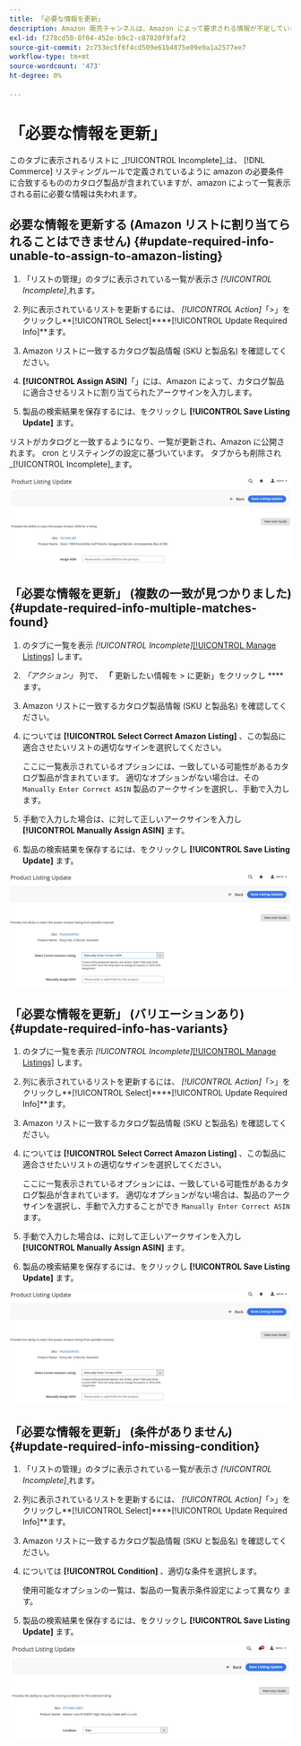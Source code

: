 ```yaml
---
title: 「必要な情報を更新」
description: Amazon 販売チャンネルは、Amazon によって要求される情報が不足している Commerce カタログ製品を監視するために、未完のタブが提供されます。
exl-id: f278cd50-8f04-452e-b9c2-c87820f9faf2
source-git-commit: 2c753ec5f6f4cd509e61b4875e09e9a1a2577ee7
workflow-type: tm+mt
source-wordcount: '473'
ht-degree: 0%

---
```


# 「必要な情報を更新」

このタブに表示されるリストに _[!UICONTROL Incomplete]_は、 [!DNL Commerce] リスティングルールで定義されているように amazon の必要条件に合致するもののカタログ製品が含まれていますが、amazon によって一覧表示される前に必要な情報は失われます。

## 必要な情報を更新する (Amazon リストに割り当てられることはできません) {#update-required-info-unable-to-assign-to-amazon-listing}

1. 「リストの管理」のタブに表示されている一覧が表示さ _[!UICONTROL Incomplete]_[ ](./managing-product-listings.md) れます。

1. 列に表示されているリストを更新するには、 _[!UICONTROL Action]_「>」をクリックし&#x200B;**[!UICONTROL Select]****[!UICONTROL Update Required Info]**ます。

1. Amazon リストに一致するカタログ製品情報 (SKU と製品名) を確認してください。

1. **[!UICONTROL Assign ASIN]**「」には、Amazon によって、カタログ製品に適合させるリストに割り当てられたアークサインを入力します。

1. 製品の検索結果を保存するには、をクリックし **[!UICONTROL Save Listing Update]** ます。

リストがカタログと一致するようになり、一覧が更新され、Amazon に公開されます。 cron とリスティングの設定に基づいています。 タブからも削除され _[!UICONTROL Incomplete]_ます。

![リストに合わせる対象のアークサインなしの手動割り当て](assets/amazon-listing-update-assign-asin.png)

## 「必要な情報を更新」 (複数の一致が見つかりました) {#update-required-info-multiple-matches-found}

1. のタブに一覧を表示 _[!UICONTROL Incomplete]_[[!UICONTROL Manage Listings]](./managing-product-listings.md) します。

1. _「アクション」_ 列で、 **「** 更新したい情報を > に更新」をクリックし **** ます。

1. Amazon リストに一致するカタログ製品情報 (SKU と製品名) を確認してください。

1. については **[!UICONTROL Select Correct Amazon Listing]** 、この製品に適合させたいリストの適切なサインを選択してください。

   ここに一覧表示されているオプションには、一致している可能性があるカタログ製品が含まれています。 適切なオプションがない場合は、その `Manually Enter Correct ASIN` 製品のアークサインを選択し、手動で入力します。

1. 手動で入力した場合は、に対して正しいアークサインを入力し **[!UICONTROL Manually Assign ASIN]** ます。

1. 製品の検索結果を保存するには、をクリックし **[!UICONTROL Save Listing Update]** ます。

![複数の検索候補からのアークサインの手動選択](assets/amazon-listing-update-multiple-matches.png)

## 「必要な情報を更新」 (バリエーションあり) {#update-required-info-has-variants}

1. のタブに一覧を表示 _[!UICONTROL Incomplete]_[[!UICONTROL Manage Listings]](./managing-product-listings.md) します。

1. 列に表示されているリストを更新するには、 _[!UICONTROL Action]_「>」をクリックし&#x200B;**[!UICONTROL Select]****[!UICONTROL Update Required Info]**ます。

1. Amazon リストに一致するカタログ製品情報 (SKU と製品名) を確認してください。

1. については **[!UICONTROL Select Correct Amazon Listing]** 、この製品に適合させたいリストの適切なサインを選択してください。

   ここに一覧表示されているオプションには、一致している可能性があるカタログ製品が含まれています。 適切なオプションがない場合は、製品のアークサインを選択し、手動で入力することができ `Manually Enter Correct ASIN` ます。

1. 手動で入力した場合は、に対して正しいアークサインを入力し **[!UICONTROL Manually Assign ASIN]** ます。

1. 製品の検索結果を保存するには、をクリックし **[!UICONTROL Save Listing Update]** ます。

![使用可能なバリエーションからのアークサインの手動選択](assets/amazon-listing-update-multiple-matches.png)

## 「必要な情報を更新」 (条件がありません) {#update-required-info-missing-condition}

1. 「リストの管理」のタブに表示されている一覧が表示さ _[!UICONTROL Incomplete]_[ ](./managing-product-listings.md) れます。

1. 列に表示されているリストを更新するには、 _[!UICONTROL Action]_「>」をクリックし&#x200B;**[!UICONTROL Select]****[!UICONTROL Update Required Info]**ます。

1. Amazon リストに一致するカタログ製品情報 (SKU と製品名) を確認してください。

1. については **[!UICONTROL Condition]** 、適切な条件を選択します。

   使用可能なオプションの一覧は、製品の一覧表示条件設定によって異なり [ ](./product-listing-condition.md) ます。

1. 製品の検索結果を保存するには、をクリックし **[!UICONTROL Save Listing Update]** ます。

![見つからない条件の手動更新](assets/amazon-update-listing-missing-condition.png)
